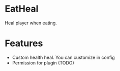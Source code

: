 # EatHeal
Heal player when eating.

# Features
- Custom health heal. You can customize in config
- Permission for plugin (TODO)
